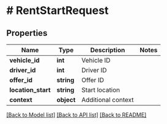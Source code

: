# # RentStartRequest

## Properties

Name | Type | Description | Notes
------------ | ------------- | ------------- | -------------
**vehicle_id** | **int** | Vehicle ID |
**driver_id** | **int** | Driver ID |
**offer_id** | **string** | Offer ID |
**location_start** | **string** | Start location |
**context** | **object** | Additional context |

[[Back to Model list]](../../README.md#models) [[Back to API list]](../../README.md#endpoints) [[Back to README]](../../README.md)
